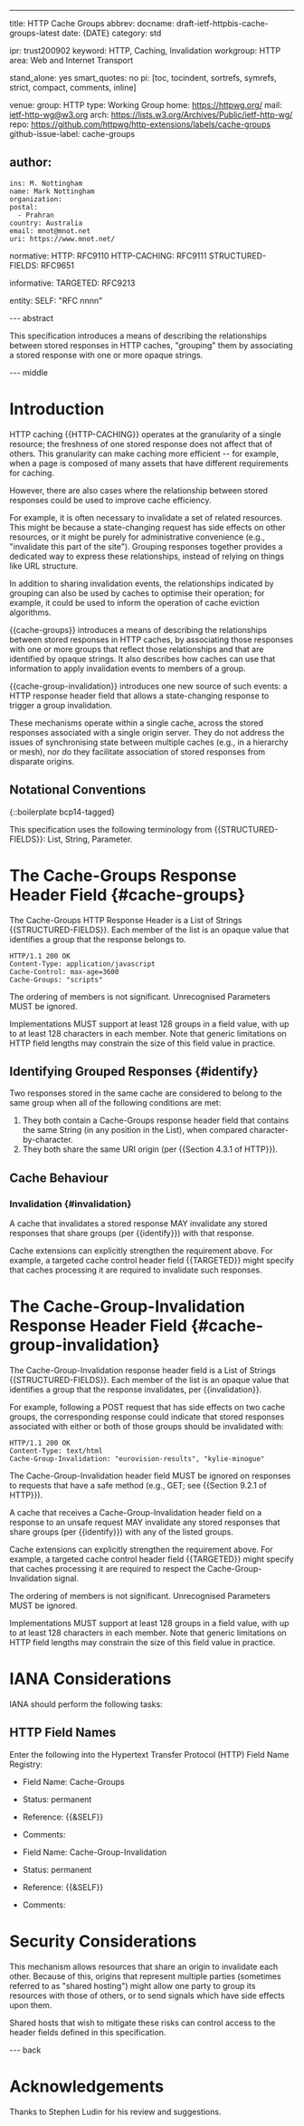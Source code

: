 ---
title: HTTP Cache Groups
abbrev:
docname: draft-ietf-httpbis-cache-groups-latest
date: {DATE}
category: std

ipr: trust200902
keyword: HTTP, Caching, Invalidation
workgroup: HTTP
area: Web and Internet Transport

stand_alone: yes
smart_quotes: no
pi: [toc, tocindent, sortrefs, symrefs, strict, compact, comments, inline]

venue:
  group: HTTP
  type: Working Group
  home: https://httpwg.org/
  mail: ietf-http-wg@w3.org
  arch: https://lists.w3.org/Archives/Public/ietf-http-wg/
  repo: https://github.com/httpwg/http-extensions/labels/cache-groups
github-issue-label: cache-groups

author:
 -
    ins: M. Nottingham
    name: Mark Nottingham
    organization:
    postal:
      - Prahran
    country: Australia
    email: mnot@mnot.net
    uri: https://www.mnot.net/

normative:
  HTTP: RFC9110
  HTTP-CACHING: RFC9111
  STRUCTURED-FIELDS: RFC9651

informative:
  TARGETED: RFC9213

entity:
  SELF: "RFC nnnn"

--- abstract

This specification introduces a means of describing the relationships between stored responses in HTTP caches, "grouping" them by associating a stored response with one or more opaque strings.

--- middle


# Introduction

HTTP caching {{HTTP-CACHING}} operates at the granularity of a single resource; the freshness of one stored response does not affect that of others. This granularity can make caching more efficient -- for example, when a page is composed of many assets that have different requirements for caching.

However, there are also cases where the relationship between stored responses could be used to improve cache efficiency.

For example, it is often necessary to invalidate a set of related resources. This might be because a state-changing request has side effects on other resources, or it might be purely for administrative convenience (e.g., "invalidate this part of the site"). Grouping responses together provides a dedicated way to express these relationships, instead of relying on things like URL structure.

In addition to sharing invalidation events, the relationships indicated by grouping can also be used by caches to optimise their operation; for example, it could be used to inform the operation of cache eviction algorithms.

{{cache-groups}} introduces a means of describing the relationships between stored responses in HTTP caches, by associating those responses with one or more groups that reflect those relationships and that are identified by opaque strings. It also describes how caches can use that information to apply invalidation events to members of a group.

{{cache-group-invalidation}} introduces one new source of such events: a HTTP response header field that allows a state-changing response to trigger a group invalidation.

These mechanisms operate within a single cache, across the stored responses associated with a single origin server. They do not address the issues of synchronising state between multiple caches (e.g., in a hierarchy or mesh), nor do they facilitate association of stored responses from disparate origins.


## Notational Conventions

{::boilerplate bcp14-tagged}

This specification uses the following terminology from {{STRUCTURED-FIELDS}}: List, String, Parameter.


# The Cache-Groups Response Header Field {#cache-groups}

The Cache-Groups HTTP Response Header is a List of Strings {{STRUCTURED-FIELDS}}. Each member of the list is an opaque value that identifies a group that the response belongs to.

~~~ http-message
HTTP/1.1 200 OK
Content-Type: application/javascript
Cache-Control: max-age=3600
Cache-Groups: "scripts"
~~~

The ordering of members is not significant. Unrecognised Parameters MUST be ignored.

Implementations MUST support at least 128 groups in a field value, with up to at least 128 characters in each member. Note that generic limitations on HTTP field lengths may constrain the size of this field value in practice.

## Identifying Grouped Responses {#identify}

Two responses stored in the same cache are considered to belong to the same group when all of the following conditions are met:

1. They both contain a Cache-Groups response header field that contains the same String (in any position in the List), when compared character-by-character.
2. They both share the same URI origin (per {{Section 4.3.1 of HTTP}}).


## Cache Behaviour

### Invalidation {#invalidation}

A cache that invalidates a stored response MAY invalidate any stored responses that share groups (per {{identify}}) with that response.

Cache extensions can explicitly strengthen the requirement above. For example, a targeted cache control header field {{TARGETED}} might specify that caches processing it are required to invalidate such responses.


# The Cache-Group-Invalidation Response Header Field {#cache-group-invalidation}

The Cache-Group-Invalidation response header field is a List of Strings {{STRUCTURED-FIELDS}}. Each member of the list is an opaque value that identifies a group that the response invalidates, per {{invalidation}}.

For example, following a POST request that has side effects on two cache groups, the corresponding response could indicate that stored responses associated with either or both of those groups should be invalidated with:

~~~ http-message
HTTP/1.1 200 OK
Content-Type: text/html
Cache-Group-Invalidation: "eurovision-results", "kylie-minogue"
~~~

The Cache-Group-Invalidation header field MUST be ignored on responses to requests that have a safe method (e.g., GET; see {{Section 9.2.1 of HTTP}}).

A cache that receives a Cache-Group-Invalidation header field on a response to an unsafe request MAY invalidate any stored responses that share groups (per {{identify}}) with any of the listed groups.

Cache extensions can explicitly strengthen the requirement above. For example, a targeted cache control header field {{TARGETED}} might specify that caches processing it are required to respect the Cache-Group-Invalidation signal.

The ordering of members is not significant. Unrecognised Parameters MUST be ignored.

Implementations MUST support at least 128 groups in a field value, with up to at least 128 characters in each member. Note that generic limitations on HTTP field lengths may constrain the size of this field value in practice.

# IANA Considerations

IANA should perform the following tasks:

## HTTP Field Names

Enter the following into the Hypertext Transfer Protocol (HTTP) Field Name Registry:

- Field Name: Cache-Groups
- Status: permanent
- Reference: {{&SELF}}
- Comments:

- Field Name: Cache-Group-Invalidation
- Status: permanent
- Reference: {{&SELF}}
- Comments:


# Security Considerations

This mechanism allows resources that share an origin to invalidate each other. Because of this,
origins that represent multiple parties (sometimes referred to as "shared hosting") might allow
one party to group its resources with those of others, or to send signals which have side effects upon them.

Shared hosts that wish to mitigate these risks can control access to the header fields defined in this specification.


--- back

# Acknowledgements

Thanks to Stephen Ludin for his review and suggestions.

